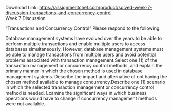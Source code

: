 Download Link: https://assignmentchef.com/product/solved-week-7-discussion-transactions-and-concurrency-control
<br>
Week 7 Discussion

“Transactions and Concurrency Control” Please respond to the following:

Database management systems have evolved over the years to be able to perform multiple transactions and enable multiple users to access databases simultaneously. However, database management systems must be able to manage transactions from multiple users and avoid potential problems associated with transaction management.Select one (1) of the transaction management or concurrency control methods, and explain the primary manner in which the chosen method is used in database management systems. Describe the impact and alternative of not having the chosen method available to manage concurrency.Describe one (1) scenario in which the selected transaction management or concurrency control method is needed. Examine the significant ways in which business operations would have to change if concurrency management methods were not available.